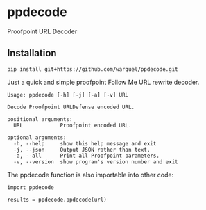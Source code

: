 # ppdecode
Proofpoint URL Decoder

## Installation

```
pip install git+https://github.com/warquel/ppdecode.git
```

Just a quick and simple proofpoint Follow Me URL rewrite decoder.

```
Usage: ppdecode [-h] [-j] [-a] [-v] URL

Decode Proofpoint URLDefense encoded URL.

positional arguments:
  URL            Proofpoint encoded URL.

optional arguments:
  -h, --help     show this help message and exit
  -j, --json     Output JSON rather than text.
  -a, --all      Print all Proofpoint parameters.
  -v, --version  show program's version number and exit
```

The ppdecode function is also importable into other code:

```
import ppdecode

results = ppdecode.ppdecode(url)
```
